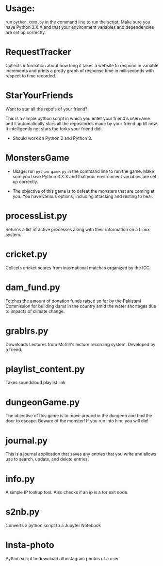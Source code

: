 Usage: 
========================
run `python XXXX.py` in the command line to run the script. Make sure you have Python 3.X.X and that your environment variables and dependencies are set up correctly.

RequestTracker
==============

Collects information about how long it takes a website to respond in variable increments and prints a pretty graph of response time in milliseconds with respect to time recorded.

StarYourFriends
==============

Want to star all the repo's of your friend?

This is a simple python script in which you enter your friend's username and it automatically stars all the repositories made by your friend up till now. It intelligently not stars the forks your friend did.

- Should work on Python 2 and Python 3.

MonstersGame
==============

- Usage: run `python game.py` in the command line to run the game. Make sure you have Python 3.X.X and that your environment variables are set up correctly.

- The objective of this game is to defeat the monsters that are coming at you. You have various options, including attacking and resting to heal.

processList.py
==============

Returns a list of active processes along with their information on a Linux system.

cricket.py
==============

Collects cricket scores from international matches organized by the ICC. 


dam_fund.py
==============

Fetches the amount of donation funds raised so far by the Pakistani Commission for building dams in the country amid the water shortages due to impacts of climate change.



grablrs.py
==============

Downloads Lectures from McGill's lecture recording system. Developed by a friend.


playlist_content.py
==============

Takes soundcloud playlist link 

dungeonGame.py
==============

The objective of this game is to move around in the dungeon and find the door to escape. Beware of the monster! If you run into him, you will die!

journal.py
==============
This is a journal application that saves any entries that you write and allows use to search, update, and delete entries.

info.py
==============

A simple IP lookup tool. Also checks if an ip is a tor exit node.

s2nb.py
==============

Converts a python script to a Jupyter Notebook

Insta-photo
==============
Python script to download all instagram photos of a user.

